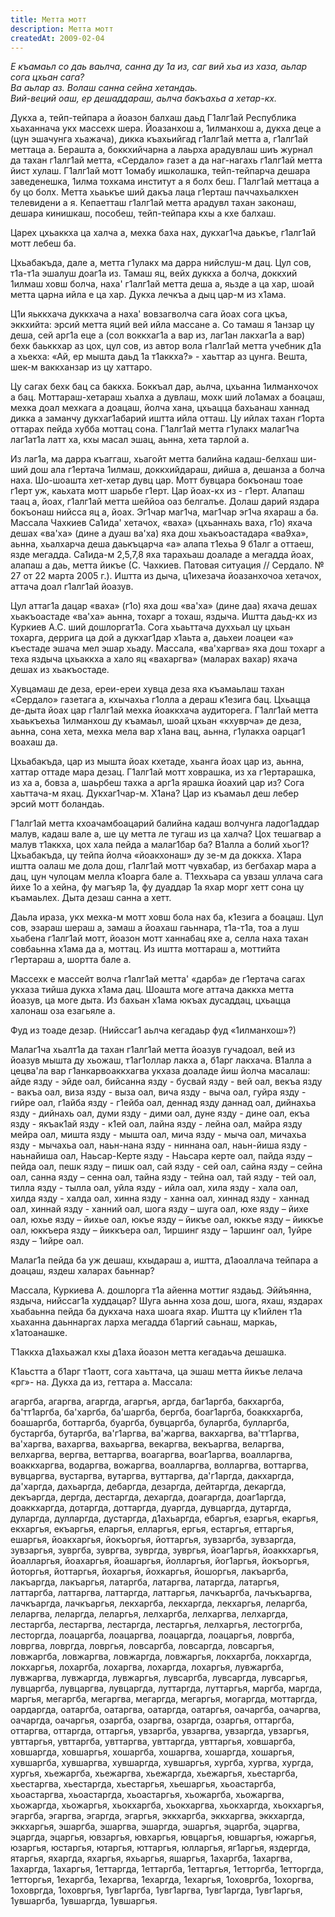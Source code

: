 ```yaml
---
title: Метта мотт
description: Метта мотт
createdAt: 2009-02-04
---
```

*Е къамаьл со даь ваьлча, санна ду 1а из, саг вий хьа из хаза, аьлар сога цхьан сага?*  
*Ва аьлар аз. Волаш санна сейна хетандаь.*  
*Вий-веций оаш, ер дешаддараш, аьлча бакъахьа а хетар-кх.*

Дукха а, тейп-тейпара а йоазон балхаш даьд Г1алг1ай Республика хьаханнача укх массехк шера. Йоазанхош а, 1илманхош а, дукха деце а (цун эшачунга хьажача), дикка къахьийгад г1алг1ай метта а, г1алг1ай меттаца а. Берашта а, боккхийчарна а лаьрха арадувлаш шиъ журнал да тахан г1алг1ай метта, «Сердало» газет а да наг-нагахь г1алг1ай метта йист хулаш. Г1алг1ай мотт 1омабу ишколашка, тейп-тейпарча дешара заведенешка, 1илма тохкама институт а я болх беш. Г1алг1ай меттаца а бу цо болх. Метта хьаькъе ший дакъа лаца г1ерташ паччахьалкхен телевидени а я. Кепаетташ г1алг1ай метта арадувл тахан законаш, дешара кинишкаш, пособеш, тейп-тейпара кхы а кхе балхаш.

Царех цхьаккха ца халча а, мехка баха нах, дукхаг1ча даькъе, г1алг1ай мотт лебеш ба.

Цхьабакъда, дале а, метта г1улакх ма дарра нийслуш-м дац. Цул сов, т1а-т1а эшалуш доаг1а из. Тамаш яц, вейх дуккха а болча, доккхий 1илмаш ховш болча, наха' г1алг1ай метта деша а, яьзде а ца хар, шоай метта царна ийла е ца хар. Дукха лечкъа а дыц цар-м из х1ама.

Ц1и яьккхача дуккхача а наха' вовзагволча сага йоах сога цкъа, эккхийта: эрсий метта яций вей ийла массане а. Со тамаш я 1анзар цу деша, сей арг1а еце а (сол воккхаг1а а вар из, лаг1ан лакхаг1а а вар) бехк баьккхар аз цох, цул сов, из автор вола г1алг1ай метта учебник д1а а хьекха: «Ай, ер мышта даьд 1а т1аккха?» -  хаьттар аз цунга. Вешта, шек-м ваккханзар из цу хаттаро.

Цу сагах бехк бац са баккха. Боккъал дар, аьлча, цхьанна 1илманхочох а бац. Моттараш-хетараш хьалха а дувлаш, мохк ший ло1амах а боацаш, мехка доал мехкага а доацаш, йолча хана, цхьацца бахьанаш ханнад дикка а заманчу дукхаг1абарий иштта ийла отташ. Цу ийлах тахан г1орта оттарах пейда хубба моттац сона. Г1алг1ай метта г1улакх малаг1ча лаг1ат1а латт ха, кхы масал эшац, аьнна, хета тарлой а.

Из лаг1а, ма дарра къаггаш, хьагойт метта балийна кадаш-белхаш ши-ший дош ала г1ертача 1илмаш, доккхийдараш, дийша а, дешанза а болча наха. Шо-шоашта хет-хетар дувц цар. Мотт бувцара бокъонаш тоае г1ерт уж, каьхата мотт шарьбе г1ерт. Цар йоах-кх из - г1ерт. Алапаш таац а, йоах, г1алг1ай метта шеййоа оаз белгалъе. Долаш дарий яздара бокъонаш нийсса яц а, йоах. Эг1чар маг1ча, маг1чар эг1ча яхараш а ба. Массала Чахкиев Са1ида' хетачох, «ваха» (цхьаннахь ваха, г1о) яхача дешах «ва'ха» (дине а дуаш ва'ха) яха дош хьакъоастадара «ва9ха», аьнна, хьалхарча деша даькъцарча «а» алапа т1ехьа 9 б1алг а оттаеш,  язде мегадда. Са1ида-м 2,5,7,8 яха тарахьаш доаладе а мегадда йоах, алапаш а даь, метта йикъе (С. Чахкиев. Патовая ситуация // Сердало. № 27 от 22 марта 2005 г.).  Иштта из дыча, ц1ихезача йоазанхочоа хетачох, аттача доал г1алг1ай йоазув.

Цул аттаг1а дацар «ваха» (г1о) яха дош «ва'ха» (дине даа) яхача дешах хьакъоастаде «ва'ха» аьнна, тохарг а тохаш, яздыча. Иштта даьд-кх из Куркиев А.С. ший дошлоргат1а. Сога хьаьттача духхьал цу цхьан тохарга, деррига ца дой а дукхаг1дар х1аьта а, даьхеи лоацеи «а» къестаде эшача мел эшар хьаду. Массала, «ва'харгва» яха дош тохарг а теха яздыча цхьаккха а хало яц «вахаргва» (маларах вахар) яхача дешах из хьакъостаде.

Хувцамаш де деза, ереи-ереи хувца деза яха къамаьлаш тахан «Сердало» газетага а, кхычахьа г1олла а дераш к1езига бац. Цхьацца де-дыта йоах цар г1алг1ай мехка йоаккхача аудиторега. Г1алг1ай метта хьаькъехьа 1илманхош ду къамаьл, шоай цхьан «кхуврча» де деза, аьнна, сона хета, мехка мела вар х1ана вац, аьнна, г1улакха оарцаг1 воахаш да.

Цхьабакъда, цар из мышта йоах кхетаде, хьанга йоах цар из, аьнна, хаттар оттаде мара дезац. Г1алг1ай мотт ховрашка, из ха г1ертарашка, из ха а, бовза а, шаьрбеш тахка а арг1а ярашка йоахий цар из? Сога хаьттача-м яхац. Дукхаг1чар-м. Х1ана? Цар из къамаьл деш лебер эрсий мотт боландаь.

Г1алг1ай метта кхоачамбоацарий балийна кадаш волчунга ладог1аддар малув, кадаш вале а, ше цу метта ле тугаш из ца халча? Цох тешагвар а малув т1аккха, цох хала пейда а малаг1бар ба? В1алла а болий хьог1? Цхьабакъда, цу тейпа йолча «йоакхонаш» ду зе-м да доккха. Х1ара иштта оалаш ме дола дош, г1алг1ай мотт чувхабар, из бегбахар мара а дац, цун чулоцам мелла к1оарга бале а. Т1еххьара са увзаш уллача сага йихе 1о а хейна, фу магъяр 1а, фу дуаддар 1а яхар морг хетт сона цу къамаьлех. Дыта дезаш санна а хетт.

Даьла ираза, укх мехка-м мотт ховш бола нах ба, к1езига а боацаш. Цул сов, эзараш шераш а, замаш а йоахаш гаьннара, т1а-т1а, тоа а луш хьабена г1алг1ай мотт, йоазон мотт ханнабац яхе а, селла наха тахан совбаьнна х1ама да а, моттац. Из иштта моттараш а, моттийта г1ертараш а, шортта бале а.

Массехк е массейт волча г1алг1ай метта' «дарба» де г1ертача сагах укхаза тийша дукха х1ама дац. Шоашта моге аттача даккха метта йоазув, ца моге дыта. Из бахьан х1ама юкъах дусаддац, цхьацца халонаш оза езагьяле а.

Фуд из тоаде дезар. (Нийссаг1 аьлча кегадаьр фуд «1илманхош»?)

Малаг1ча хьалт1а да тахан г1алг1ай метта йоазув гучадоал, вей из йоазув мышта ду хьожаш, т1аг1оллар лакха а, б1арг лакхача. В1алла а цецва'ла вар г1анкарвоаккхагва укхаза доаладе йиш йолча масалаш: айде язду - эйде оал, бийсанна язду - бусвай  язду - вей оал, векъа язду - вакъа оал, виза язду - выза оал, вича язду - выча оал, гуйра язду - гийре оал, г1айба язду - г1ейба оал, деннад язду даннад оал, дийнахьа язду - дийнахь оал, думи язду - дими оал, дуне язду - дине оал, екъа язду - якъак1ай язду - к1ей оал, лайна язду - лейна оал, майра язду мейра оал, мишта язду - мышта оал, мича язду - мыча оал, мичахьа язду - мычахьа оал, наьн-нана язду - ниннана оал, наьн-йиша язду - наьнайиша оал, Наьсар-Керте язду - Наьсара керте оал, пайда язду – пейда оал, пешк язду – пишк оал, сай  язду - сей оал, сайна язду – сейна оал, санна язду – сенна оал, тайна язду - тейна  оал, тай язду - тей оал,  тилла язду - тылла оал, уйла язду - ийла оал, хила язду - хала оал, хилда язду - халда оал, хинна язду - ханна оал, хиннад язду - ханнад оал, хиннай язду - ханний оал,  шога язду – шуга оал, юхе язду – йихе оал, юхье язду – йихье оал, юкъе язду – йикъе оал, юккъе язду  – йиккъе оал, юккъера язду  – йиккъера оал, 1иршинг язду – 1аршинг оал, 1уйре язду – 1ийре оал.

Малаг1а пейда ба уж дешаш, кхыдараш а, иштта, д1аоаллача тейпара а доацаш, яздеш халарах баьннар?

Массала,  Куркиева А. дошлорга т1а айенна моттиг яздаьд. Эййъянна, яздыча, нийссаг1а худдацар? Шуга аьнна хоза дош, шога, яхаш, яздарах хьабаьнна пейда ба дукхача наха шоага яхар. Иштта цу к1ийлен т1а хьаханна даьннаргах ларха мегадда б1аргий саьнаш, маркаь, х1атоанашке.

Т1аккха д1ахьажал кхы д1аха йоазон метта кегадаьча дешашка.

К1аьстта а б1арг т1аотт, сога хаьттача, ца эшаш метта йикъе лелача «рг»- на. Дукха да из, геттара а. Массала:

агаргба, агаргва, агаргда, агаргья, аргда, баг1аргба, бакхаргба, ба'тт1аргба, ба'харгба, ба'шаргба, бергба, боаг1аргба, боаккхаргба, боашаргба, боттаргба, буаргба, бувцаргба, буларгба, булларгба, бустаргба, бутаргба, ва'г1аргва, ва'жаргва, вакхаргва, ва'тт1аргва, ва'харгва, вахаргва, вахьаргва, векаргва, векъаргва, веларгва, велхаргва, вергва, веттаргва, воагаргва, воаг1аргва, воалларгва, воаккхаргва, водаргва, вожаргва, воалларгва, волларгва, воттаргва, вувцаргва, вустаргва, вутаргва, вуттаргва, да'г1аргда, дакхаргда, да'харгда, дахьаргда, дебаргда, дезаргда, дейтаргда, декаргда, декъаргда, дергда, дестаргда, дехаргда, доагаргда, доаг1аргда, доаккхаргда, дотаргда, доттаргда, дуаргда, дувцаргда, дутаргда, дуларгда, дулларгда, дустаргда, д1ахьаргда, ебаргья, езаргья, екаргья, екхаргья, екъаргья, еларгья, елларгья, ергья, естаргья, еттаргья, ешаргья, йоакхаргья, йокъоргья, йоттаргья, зувзаргба, зувзаргда, зувзаргья, зувргба, зувргва, зувргда, зувргья, йоаг1аргья, йоаккхаргья, йоалларгья, йоахаргья, йоашаргья, йолларгья, йог1аргья, йокъоргья, йоторгья, йоттаргья, йохаргья, йохкаргья, йошоргья, лакъаргба, лакъаргда, лакъаргья, латаргба, латаргва, латаргда, латаргья, латтаргба, латтаргва, латтаргда, латтаргья, лачкъаргба, лачъкъаргва, лачкъаргда, лачкъаргья, лекхаргба, лекхаргда, лекхаргья, леларгба, леларгва, леларгда, леларгья, лелхаргба, лелхаргва, лелхаргда, лестаргба, лестаргва, лестаргда, лестаргья, лелхаргья, лестогргба, лесторгда, лоацаргба, лоацаргва, лоацаргда, лоацаргья, ловргба, ловргва, ловргда, ловргья, ловсаргба, ловсаргда, ловсаргья, ловжаргба, ловжаргва, ловжаргда, ловжаргья, локхаргба, локхаргда, локхаргья, лохаргба, лохаргва, лохаргда, лохаргья, лувжаргба, лувжаргва, лувжаргда, лувжаргья, лувсаргба, лувсаргда, лувсаргья, лувцаргба, лувцаргва, лувцаргда, луттаргда, луттаргья, маргба, маргда, маргья, мегаргба, мегаргва, мегаргда, мегаргья, могаргда, моттаргда, оардаргда, оатаргба, оатаргва, оатаргда, оатаргья, оачаргба, оачаргва, оачаргда, оачаргья, озаргба, озаргва, озаргда, озаргья,  оттаргба, оттаргва, оттаргда, оттаргья, увзаргба, увзаргва, увзаргда, увзаргья, увттаргья, увттаргба, увттаргва, увттаргда, увттаргья, ховшаргба, ховшаргда, ховшаргья, хошаргба, хошаргва, хошаргда, хошаргья, хувшаргба, хувшаргва, хувшаргда, хувшаргья, хургба, хургва, хургда, хургья, хьежаргба, хьежаргва, хьежаргда, хьежаргья, хьестаргба, хьестаргва, хьестаргда, хьестаргья, хьешаргья, хьоастаргба, хьоастаргва, хьоастаргда, хьоастаргья, хьожаргба, хьожаргва, хьожаргда, хьожаргья,  хьокхаргба, хьокхаргва, хьокхаргда, хьокхаргья, эгаргба, эгаргва, эгаргда, эгаргья, эккхаргба, эккхаргва, эккхаргда, эккхаргья, эшаргба, эшаргва, эшаргда, эшаргья, эцаргба, эцаргва, эцаргда, эцаргья, ювзаргья, ювхаргья, ювцаргья, ювшаргья, южаргья, юзаргья, юстаргья, ютаргья, юттаргья, юлларгья, яг1аргья, яздергда, ятаргья, яхаргда, яхаргья, яхьаргья, яшаргья, 1ахаргба, 1ахаргва, 1ахаргда, 1ахаргья, 1еттаргда, 1еттаргба, 1еттаргья, 1етторгба, 1етторгда, 1етторгья, 1ехаргба, 1ехаргва, 1ехаргда, 1ехаргья, 1оховргба, 1охоргва, 1оховргда, 1оховргья, 1увг1аргба, 1увг1аргва, 1увг1аргда, 1увг1аргья, 1увшаргба, 1увшаргда, 1увшаргья.
